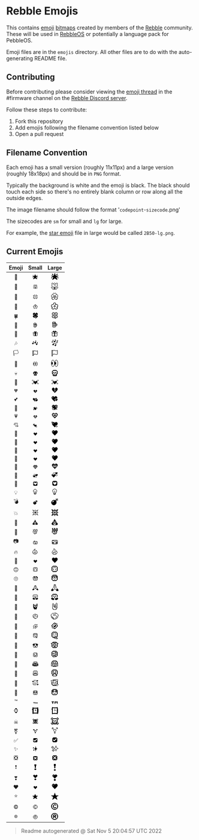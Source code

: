 # Rebble Emojis

This contains [emoji](https://en.wikipedia.org/wiki/Emoji) [bitmaps](https://en.wikipedia.org/wiki/Bitmap) created by members of the [Rebble](https://rebble.io/) community. These will be used in [RebbleOS](https://github.com/pebble-dev/RebbleOS) or potentially a language pack for PebbleOS.

Emoji files are in the `emojis` directory. All other files are to do with the auto-generating README file.

## Contributing

Before contributing please consider viewing the [emoji thread](https://discord.com/channels/221364737269694464/902868168660353046) in the \#firmware channel on the [Rebble Discord server](https://rebble.io/discord).

Follow these steps to contribute:

1. Fork this repository
1. Add emojis following the filename convention listed below
1. Open a pull request

## Filename Convention

Each emoji has a small version (roughly 11x11px) and a large version (roughly 18x18px) and should be in `PNG` format.

Typically the background is white and the emoji is black. The black should touch each side so there's no entirely blank column or row along all the outside edges.

The image filename should follow the format '`codepoint`-`sizecode`.png'

The sizecodes are `sm` for small and `lg` for large.

For example, the [star emoji](https://emojipedia.org/star) file in large would be called `2B50-lg.png`.

## Current Emojis

| Emoji | Small | Large |
|:-----:|:-----:|:-----:|
| 🌟 | ![emoji/1f31f-sm.png](emoji/1f31f-sm.png) | ![emoji/1f31f-lg.png](emoji/1f31f-lg.png) |
| 🌷 | ![emoji/1f337-sm.png](emoji/1f337-sm.png) | ![emoji/1f337-lg.png](emoji/1f337-lg.png) |
| 🌸 | ![emoji/1f338-sm.png](emoji/1f338-sm.png) | ![emoji/1f338-lg.png](emoji/1f338-lg.png) |
| 🌺 | ![emoji/1f33a-sm.png](emoji/1f33a-sm.png) | ![emoji/1f33a-lg.png](emoji/1f33a-lg.png) |
| 🍀 | ![emoji/1f340-sm.png](emoji/1f340-sm.png) | ![emoji/1f340-lg.png](emoji/1f340-lg.png) |
| 🍺 | ![emoji/1f37a-sm.png](emoji/1f37a-sm.png) | ![emoji/1f37a-lg.png](emoji/1f37a-lg.png) |
| 🎁 | ![emoji/1f381-sm.png](emoji/1f381-sm.png) | ![emoji/1f381-lg.png](emoji/1f381-lg.png) |
| 🎶 | ![emoji/1f3b6-sm.png](emoji/1f3b6-sm.png) | ![emoji/1f3b6-lg.png](emoji/1f3b6-lg.png) |
| 🏳 | ![emoji/1f3f3-sm.png](emoji/1f3f3-sm.png) | ![emoji/1f3f3-lg.png](emoji/1f3f3-lg.png) |
| 👀 | ![emoji/1f440-sm.png](emoji/1f440-sm.png) | ![emoji/1f440-lg.png](emoji/1f440-lg.png) |
| 💀 | ![emoji/1f480-sm.png](emoji/1f480-sm.png) | ![emoji/1f480-lg.png](emoji/1f480-lg.png) |
| 💓 | ![emoji/1f493-sm.png](emoji/1f493-sm.png) | ![emoji/1f493-lg.png](emoji/1f493-lg.png) |
| 💔 | ![emoji/1f494-sm.png](emoji/1f494-sm.png) | ![emoji/1f494-lg.png](emoji/1f494-lg.png) |
| 💕 | ![emoji/1f495-sm.png](emoji/1f495-sm.png) | ![emoji/1f495-lg.png](emoji/1f495-lg.png) |
| 💖 | ![emoji/1f496-sm.png](emoji/1f496-sm.png) | ![emoji/1f496-lg.png](emoji/1f496-lg.png) |
| 💗 | ![emoji/1f497-sm.png](emoji/1f497-sm.png) | ![emoji/1f497-lg.png](emoji/1f497-lg.png) |
| 💘 | ![emoji/1f498-sm.png](emoji/1f498-sm.png) | ![emoji/1f498-lg.png](emoji/1f498-lg.png) |
| 💙 | ![emoji/1f499-sm.png](emoji/1f499-sm.png) | ![emoji/1f499-lg.png](emoji/1f499-lg.png) |
| 💚 | ![emoji/1f49a-sm.png](emoji/1f49a-sm.png) | ![emoji/1f49a-lg.png](emoji/1f49a-lg.png) |
| 💛 | ![emoji/1f49b-sm.png](emoji/1f49b-sm.png) | ![emoji/1f49b-lg.png](emoji/1f49b-lg.png) |
| 💜 | ![emoji/1f49c-sm.png](emoji/1f49c-sm.png) | ![emoji/1f49c-lg.png](emoji/1f49c-lg.png) |
| 💝 | ![emoji/1f49d-sm.png](emoji/1f49d-sm.png) | ![emoji/1f49d-lg.png](emoji/1f49d-lg.png) |
| 💞 | ![emoji/1f49e-sm.png](emoji/1f49e-sm.png) | ![emoji/1f49e-lg.png](emoji/1f49e-lg.png) |
| 💟 | ![emoji/1f49f-sm.png](emoji/1f49f-sm.png) | ![emoji/1f49f-lg.png](emoji/1f49f-lg.png) |
| 💡 | ![emoji/1f4a1-sm.png](emoji/1f4a1-sm.png) | ![emoji/1f4a1-lg.png](emoji/1f4a1-lg.png) |
| 💣 | ![emoji/1f4a3-sm.png](emoji/1f4a3-sm.png) | ![emoji/1f4a3-lg.png](emoji/1f4a3-lg.png) |
| 💥 | ![emoji/1f4a5-sm.png](emoji/1f4a5-sm.png) | ![emoji/1f4a5-lg.png](emoji/1f4a5-lg.png) |
| 💩 | ![emoji/1f4a9-sm.png](emoji/1f4a9-sm.png) | ![emoji/1f4a9-lg.png](emoji/1f4a9-lg.png) |
| 💯 | ![emoji/1f4af-sm.png](emoji/1f4af-sm.png) | ![emoji/1f4af-lg.png](emoji/1f4af-lg.png) |
| 📷 | ![emoji/1f4f7-sm.png](emoji/1f4f7-sm.png) | ![emoji/1f4f7-lg.png](emoji/1f4f7-lg.png) |
| 🔥 | ![emoji/1f525-sm.png](emoji/1f525-sm.png) | ![emoji/1f525-lg.png](emoji/1f525-lg.png) |
| 🖤 | ![emoji/1f5a4-sm.png](emoji/1f5a4-sm.png) | ![emoji/1f5a4-lg.png](emoji/1f5a4-lg.png) |
| 🙃 | ![emoji/1f643-sm.png](emoji/1f643-sm.png) | ![emoji/1f643-lg.png](emoji/1f643-lg.png) |
| 🙄 | ![emoji/1f644-sm.png](emoji/1f644-sm.png) | ![emoji/1f644-lg.png](emoji/1f644-lg.png) |
| 🙏 | ![emoji/1f64f-sm.png](emoji/1f64f-sm.png) | ![emoji/1f64f-lg.png](emoji/1f64f-lg.png) |
| 🤗 | ![emoji/1f917-sm.png](emoji/1f917-sm.png) | ![emoji/1f917-lg.png](emoji/1f917-lg.png) |
| 🤘 | ![emoji/1f918-sm.png](emoji/1f918-sm.png) | ![emoji/1f918-lg.png](emoji/1f918-lg.png) |
| 🤝 | ![emoji/1f91d-sm.png](emoji/1f91d-sm.png) | ![emoji/1f91d-lg.png](emoji/1f91d-lg.png) |
| 🤣 | ![emoji/1f923-sm.png](emoji/1f923-sm.png) | ![emoji/1f923-lg.png](emoji/1f923-lg.png) |
| 🤤 | ![emoji/1f924-sm.png](emoji/1f924-sm.png) | ![emoji/1f924-lg.png](emoji/1f924-lg.png) |
| 🤩 | ![emoji/1f929-sm.png](emoji/1f929-sm.png) | ![emoji/1f929-lg.png](emoji/1f929-lg.png) |
| 🤪 | ![emoji/1f92a-sm.png](emoji/1f92a-sm.png) | ![emoji/1f92a-lg.png](emoji/1f92a-lg.png) |
| 🤬 | ![emoji/1f92c-sm.png](emoji/1f92c-sm.png) | ![emoji/1f92c-lg.png](emoji/1f92c-lg.png) |
| 🤮 | ![emoji/1f92e-sm.png](emoji/1f92e-sm.png) | ![emoji/1f92e-lg.png](emoji/1f92e-lg.png) |
| 🥰 | ![emoji/1f970-sm.png](emoji/1f970-sm.png) | ![emoji/1f970-lg.png](emoji/1f970-lg.png) |
| 🥺 | ![emoji/1f97a-sm.png](emoji/1f97a-sm.png) | ![emoji/1f97a-lg.png](emoji/1f97a-lg.png) |
| ™ | ![emoji/2122-sm.png](emoji/2122-sm.png) | ![emoji/2122-lg.png](emoji/2122-lg.png) |
| ⌚ | ![emoji/231a-sm.png](emoji/231a-sm.png) | ![emoji/231a-lg.png](emoji/231a-lg.png) |
| ☠ | ![emoji/2620-sm.png](emoji/2620-sm.png) | ![emoji/2620-lg.png](emoji/2620-lg.png) |
| ⚧ | ![emoji/26a7-sm.png](emoji/26a7-sm.png) | ![emoji/26a7-lg.png](emoji/26a7-lg.png) |
| ✅ | ![emoji/2705-sm.png](emoji/2705-sm.png) | ![emoji/2705-lg.png](emoji/2705-lg.png) |
| ✨ | ![emoji/2728-sm.png](emoji/2728-sm.png) | ![emoji/2728-lg.png](emoji/2728-lg.png) |
| ❎ | ![emoji/274e-sm.png](emoji/274e-sm.png) | ![emoji/274e-lg.png](emoji/274e-lg.png) |
| ❗ | ![emoji/2757-sm.png](emoji/2757-sm.png) | ![emoji/2757-lg.png](emoji/2757-lg.png) |
| ❣ | ![emoji/2763-sm.png](emoji/2763-sm.png) | ![emoji/2763-lg.png](emoji/2763-lg.png) |
| ❤ | ![emoji/2764-sm.png](emoji/2764-sm.png) | ![emoji/2764-lg.png](emoji/2764-lg.png) |
| ⭐ | ![emoji/2b50-sm.png](emoji/2b50-sm.png) | ![emoji/2b50-lg.png](emoji/2b50-lg.png) |
| © | ![emoji/a9-sm.png](emoji/a9-sm.png) | ![emoji/a9-lg.png](emoji/a9-lg.png) |
| ® | ![emoji/ae-sm.png](emoji/ae-sm.png) | ![emoji/ae-lg.png](emoji/ae-lg.png) |

> Readme autogenerated @ Sat Nov  5 20:04:57 UTC 2022

